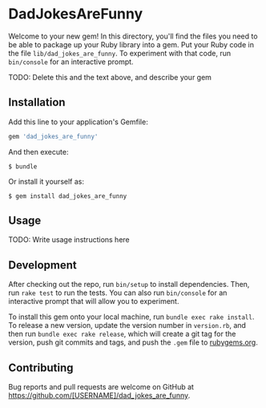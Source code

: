 # DadJokesAreFunny

Welcome to your new gem! In this directory, you'll find the files you need to be able to package up your Ruby library into a gem. Put your Ruby code in the file `lib/dad_jokes_are_funny`. To experiment with that code, run `bin/console` for an interactive prompt.

TODO: Delete this and the text above, and describe your gem

## Installation

Add this line to your application's Gemfile:

```ruby
gem 'dad_jokes_are_funny'
```

And then execute:

    $ bundle

Or install it yourself as:

    $ gem install dad_jokes_are_funny

## Usage

TODO: Write usage instructions here

## Development

After checking out the repo, run `bin/setup` to install dependencies. Then, run `rake test` to run the tests. You can also run `bin/console` for an interactive prompt that will allow you to experiment.

To install this gem onto your local machine, run `bundle exec rake install`. To release a new version, update the version number in `version.rb`, and then run `bundle exec rake release`, which will create a git tag for the version, push git commits and tags, and push the `.gem` file to [rubygems.org](https://rubygems.org).

## Contributing

Bug reports and pull requests are welcome on GitHub at https://github.com/[USERNAME]/dad_jokes_are_funny.

